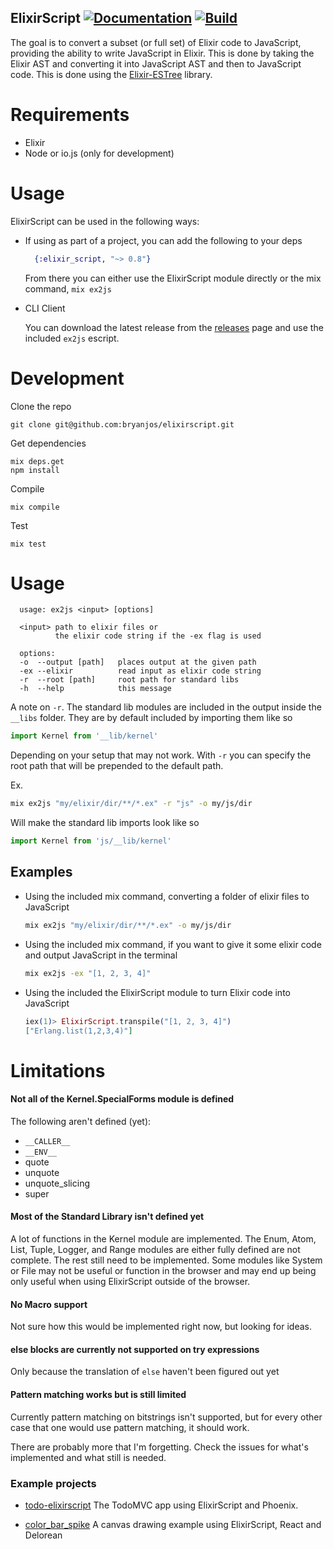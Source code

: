 ## ElixirScript [![Documentation](https://img.shields.io/badge/docs-hexpm-blue.svg)](http://hexdocs.pm/elixir_script/) [![Build](https://travis-ci.org/bryanjos/elixirscript.svg?branch=master)](https://travis-ci.org/bryanjos/elixirscript)

The goal is to convert a subset (or full set) of Elixir code to JavaScript, providing the ability to write JavaScript in Elixir. This is done by taking the Elixir AST and converting it into JavaScript AST and then to JavaScript code. This is done using the [Elixir-ESTree](https://github.com/bryanjos/elixir-estree) library.

Requirements
===========
* Elixir
* Node or io.js (only for development)

Usage
========

ElixirScript can be used in the following ways:


* If using as part of a project, you can add the following to your deps

  ```elixir
    {:elixir_script, "~> 0.8"}
  ```

  From there you can either use the ElixirScript module directly or the mix command, `mix ex2js`

* CLI Client
  
    You can download the latest release from the [releases](https://github.com/bryanjos/elixirscript/releases) page and use the included `ex2js` escript.



Development
===========

Clone the repo
  
    git clone git@github.com:bryanjos/elixirscript.git

Get dependencies

    mix deps.get
    npm install

Compile

    mix compile

Test

    mix test


Usage
===

```
  usage: ex2js <input> [options]

  <input> path to elixir files or 
          the elixir code string if the -ex flag is used

  options:
  -o  --output [path]   places output at the given path
  -ex --elixir          read input as elixir code string
  -r  --root [path]     root path for standard libs
  -h  --help            this message
```

A note on `-r`. The standard lib modules are included in the output inside the `__libs` folder. They are by default included by importing them like so

```javascript
import Kernel from '__lib/kernel'
```

Depending on your setup that may not work. With `-r` you can specify the root path that will be prepended to the default path.

Ex.
```bash
mix ex2js "my/elixir/dir/**/*.ex" -r "js" -o my/js/dir 
```

Will make the standard lib imports look like so
```javascript
import Kernel from 'js/__lib/kernel'
```


## Examples
 
 * Using the included mix command, converting a folder of elixir files to JavaScript
    ```bash
    mix ex2js "my/elixir/dir/**/*.ex" -o my/js/dir
    ```
    
 * Using the included mix command, if you want to give it some elixir code and output JavaScript in the terminal
    ```bash
    mix ex2js -ex "[1, 2, 3, 4]"
    ```
    
 * Using the included the ElixirScript module to turn Elixir code into JavaScript
    ```elixir
    iex(1)> ElixirScript.transpile("[1, 2, 3, 4]")
    ["Erlang.list(1,2,3,4)"]
    ```


# Limitations

#### Not all of the Kernel.SpecialForms module is defined

The following aren't defined (yet):
    
* `__CALLER__`
* `__ENV__`
* quote
* unquote
* unquote_slicing
* super

#### Most of the Standard Library isn't defined yet
A lot of functions in the Kernel module are implemented. The Enum, Atom, List, Tuple, Logger, and Range modules are either fully defined are not complete. The rest still need to be implemented. Some modules like System or File may not be useful or function in the browser and may end up being only useful when using ElixirScript outside of the browser.

#### No Macro support
Not sure how this would be implemented right now, but looking for ideas.

#### else blocks are currently not supported on try expressions
Only because the translation of `else` haven't been figured out yet

#### Pattern matching works but is still limited
Currently pattern matching on bitstrings isn't supported, but for every other case that one would use pattern matching, it should work.

There are probably more that I'm forgetting. Check the issues for what's implemented and what still is needed.

### Example projects

* [todo-elixirscript](https://github.com/bryanjos/example) The TodoMVC app using ElixirScript and Phoenix.
    
* [color_bar_spike](https://github.com/bryanjos/color_bar_spike) A canvas drawing example using ElixirScript, React and Delorean
